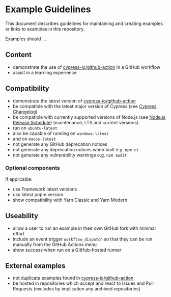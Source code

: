 # Example Guidelines

This document describes guidelines for maintaining and creating examples or links to examples in this repository.

Examples should ...

## Content

- demonstrate the use of [cypress-io/github-action](https://github.com/cypress-io/github-action) in a GitHub workflow
- assist in a learning experience

## Compatibility

- demonstrate the latest version of [cypress-io/github-action](https://github.com/cypress-io/github-action)
- be compatible with the latest major version of Cypress (see [Cypress Changelog](https://docs.cypress.io/guides/references/changelog))
- be compatible with currently supported versions of Node.js (see [Node.js Release Schedule](https://github.com/nodejs/release#release-schedule)) (maintenance, LTS and current versions)
- run on `ubuntu-latest`
- also be capable of running on `windows-latest`
- and on `macos-latest`
- not generate any GitHub deprecation notices
- not generate any deprecation notices when built e.g. `npm ci`
- not generate any vulnerability warnings e.g. `npm audit`

### Optional components

If applicable:

- use Framework latest versions
- use latest pnpm version
- show compatibility with Yarn Classic and Yarn Modern

## Useability

- allow a user to run an example in their own GitHub fork with minimal effort
- include an event trigger `workflow_dispatch` so that they can be run manually from the GitHub Actions menu
- show success when run on a GitHub-hosted runner

## External examples

- not duplicate examples found in [cypress-io/github-action](https://github.com/cypress-io/github-action)
- be hosted in repositories which accept and react to Issues and Pull Requests (excludes by implication any archived repositories)
